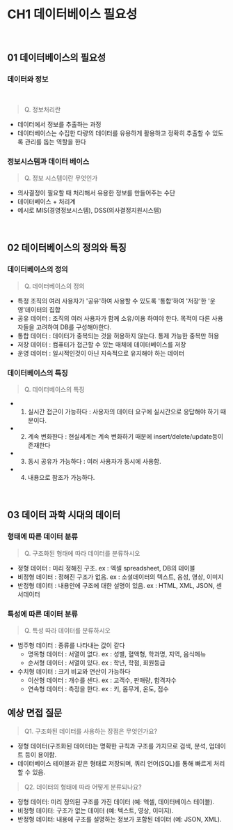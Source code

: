 # CH1 데이터베이스 필요성 
<br>

## 01 데이터베이스의 필요성

### 데이터와 정보 
<br>

> Q. 정보처리란 

- 데이터에서 정보를 추출하는 과정
- 데이터베이스는 수집한 다량의 데이터를 유용하게 활용하고 정확히 추출할 수 있도록 관리를 돕는 역할을 한다


### 정보시스템과 데이터 베이스

> Q. 정보 시스템이란 무엇인가

- 의사결정이 필요할 때 처리해서 유용한 정보를 만들어주는 수단
- 데이터베이스 + 처리계 
- 예시로 MIS(경영정보시스템), DSS(의사결정지원시스템)

<br>

## 02 데이터베이스의 정의와 특징 

### 데이터베이스의 정의 

> Q. 데이터베이스의 정의

- 특정 조직의 여러 사용자가 '공유'하여 사용할 수 있도록 '통합'하여 '저장'한 '운영'데이터의 집합 
- 공유 데이터 : 조직의 여러 사용자가 함께 소유/이용 하여야 한다. 목적이 다른 사용자들을 고려하여 DB를 구성해야한다. 
- 통합 데이터 : 데이터가 중복되는 것을 허용하지 않는다. 통제 가능한 중복만 허용 
- 저장 데이터 : 컴퓨터가 접근할 수 있는 매체에 데이터베이스를 저장
- 운영 데이터 : 일시적인것이 아닌 지속적으로 유지해야 하는 데이터 
  

### 데이터베이스의 특징 

> Q. 데이터베이스의 특징 

- 1. 실시간 접근이 가능하다 : 사용자의 데이터 요구에 실시간으로 응답해야 하기 때문이다. 
- 2. 계속 변화한다 : 현실세계는 계속 변화하기 때문에 insert/delete/update등이 존재한다
- 3. 동시 공유가 가능하다 : 여러 사용자가 동시에 사용함. 
- 4. 내용으로 참조가 가능하다.


<br>

## 03 데이터 과학 시대의 데이터 

### 형태에 따른 데이터 분류 

> Q. 구조화된 형태에 따라 데이터를 분류하시오

- 정형 데이터 : 미리 정해진 구조. ex : 엑셀 spreadsheet, DB의 테이블
- 비정형 데이터 : 정해진 구조가 없음. ex : 소셜데이터의 텍스트, 음성, 영상, 이미지
- 반정형 데이터 : 내용안에 구조에 대한 설명이 있음. ex : HTML, XML, JSON, 센서데이터 


### 특성에 따른 데이터 분류 

> Q. 특성 따라 데이터를 분류하시오

- 범주형 데이터 : 종류를 나타내는 값이 같다
  - 명목형 데이터 : 서열이 없다. ex : 성별, 혈액형, 학과명, 지역, 음식메뉴
  - 순서형 데이터 : 서열이 있다. ex : 학년, 학점, 회원등급 
- 수치형 데이터 : 크기 비교와 연산이 가능하다 
  - 이산형 데이터 : 개수를 센다. ex : 고객수, 판매량, 합격자수
  - 연속형 데이터 : 측정을 한다. ex : 키, 몸무게, 온도, 점수



## 예상 면접 질문 

> Q1. 구조화된 데이터를 사용하는 장점은 무엇인가요?

- 정형 데이터(구조화된 데이터)는 명확한 규칙과 구조를 가지므로 검색, 분석, 업데이트 등이 용이함. 
- 데이터베이스 테이블과 같은 형태로 저장되며, 쿼리 언어(SQL)를 통해 빠르게 처리할 수 있음.


> Q2. 데이터의 형태에 따라 어떻게 분류되나요?

- 정형 데이터: 미리 정의된 구조를 가진 데이터 (예: 엑셀, 데이터베이스 테이블).
- 비정형 데이터: 구조가 없는 데이터 (예: 텍스트, 영상, 이미지).
- 반정형 데이터: 내용에 구조를 설명하는 정보가 포함된 데이터 (예: JSON, XML).
